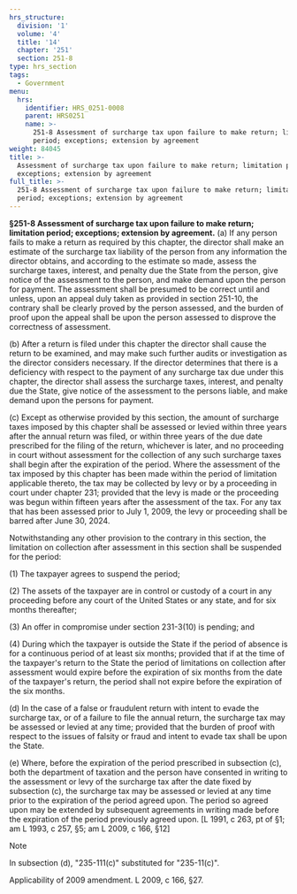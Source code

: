```yaml
---
hrs_structure:
  division: '1'
  volume: '4'
  title: '14'
  chapter: '251'
  section: 251-8
type: hrs_section
tags:
  - Government
menu:
  hrs:
    identifier: HRS_0251-0008
    parent: HRS0251
    name: >-
      251-8 Assessment of surcharge tax upon failure to make return; limitation
      period; exceptions; extension by agreement
weight: 84045
title: >-
  Assessment of surcharge tax upon failure to make return; limitation period;
  exceptions; extension by agreement
full_title: >-
  251-8 Assessment of surcharge tax upon failure to make return; limitation
  period; exceptions; extension by agreement
---
```

**§251-8 Assessment of surcharge tax upon failure to make return; limitation period; exceptions; extension by agreement.** (a) If any person fails to make a return as required by this chapter, the director shall make an estimate of the surcharge tax liability of the person from any information the director obtains, and according to the estimate so made, assess the surcharge taxes, interest, and penalty due the State from the person, give notice of the assessment to the person, and make demand upon the person for payment. The assessment shall be presumed to be correct until and unless, upon an appeal duly taken as provided in section 251-10, the contrary shall be clearly proved by the person assessed, and the burden of proof upon the appeal shall be upon the person assessed to disprove the correctness of assessment.

(b) After a return is filed under this chapter the director shall cause the return to be examined, and may make such further audits or investigation as the director considers necessary. If the director determines that there is a deficiency with respect to the payment of any surcharge tax due under this chapter, the director shall assess the surcharge taxes, interest, and penalty due the State, give notice of the assessment to the persons liable, and make demand upon the persons for payment.

(c) Except as otherwise provided by this section, the amount of surcharge taxes imposed by this chapter shall be assessed or levied within three years after the annual return was filed, or within three years of the due date prescribed for the filing of the return, whichever is later, and no proceeding in court without assessment for the collection of any such surcharge taxes shall begin after the expiration of the period. Where the assessment of the tax imposed by this chapter has been made within the period of limitation applicable thereto, the tax may be collected by levy or by a proceeding in court under chapter 231; provided that the levy is made or the proceeding was begun within fifteen years after the assessment of the tax. For any tax that has been assessed prior to July 1, 2009, the levy or proceeding shall be barred after June 30, 2024.

<a></a>Notwithstanding any other provision to the contrary in this section, the limitation on collection after assessment in this section shall be suspended for the period:

<a></a>(1) The taxpayer agrees to suspend the period;

<a></a>(2) The assets of the taxpayer are in control or custody of a court in any proceeding before any court of the United States or any state, and for six months thereafter;

<a></a>(3) An offer in compromise under section 231-3(10) is pending; and

<a></a>(4) During which the taxpayer is outside the State if the period of absence is for a continuous period of at least six months; provided that if at the time of the taxpayer's return to the State the period of limitations on collection after assessment would expire before the expiration of six months from the date of the taxpayer's return, the period shall not expire before the expiration of the six months.

(d) In the case of a false or fraudulent return with intent to evade the surcharge tax, or of a failure to file the annual return, the surcharge tax may be assessed or levied at any time; provided that the burden of proof with respect to the issues of falsity or fraud and intent to evade tax shall be upon the State.

(e) Where, before the expiration of the period prescribed in subsection (c), both the department of taxation and the person have consented in writing to the assessment or levy of the surcharge tax after the date fixed by subsection (c), the surcharge tax may be assessed or levied at any time prior to the expiration of the period agreed upon. The period so agreed upon may be extended by subsequent agreements in writing made before the expiration of the period previously agreed upon. [L 1991, c 263, pt of §1; am L 1993, c 257, §5; am L 2009, c 166, §12]

Note

In subsection (d), "235-111(c)" substituted for "235-11(c)".

Applicability of 2009 amendment. L 2009, c 166, §27.